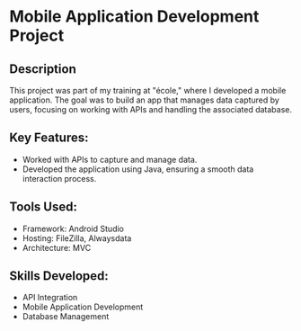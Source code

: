 # Mobile Application Development Project

## Description
This project was part of my training at "école," where I developed a mobile application. The goal was to build an app that manages data captured by users, focusing on working with APIs and handling the associated database.

## Key Features:
- Worked with APIs to capture and manage data.
- Developed the application using Java, ensuring a smooth data interaction process.

## Tools Used:
- Framework: Android Studio
- Hosting: FileZilla, Alwaysdata
- Architecture: MVC

## Skills Developed:
- API Integration
- Mobile Application Development
- Database Management
